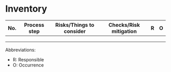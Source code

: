 # Inventory

| No.  | Process step | Risks/Things to consider | Checks/Risk mitigation | R    | O    |
| ---- | ------------ | ------------------------ | ---------------------- | ---- | ---- |
|      |              |                          |                        |      |      |
|      |              |                          |                        |      |      |
|      |              |                          |                        |      |      |

Abbreviations:

* R: Responsible
* O: Occurrence

